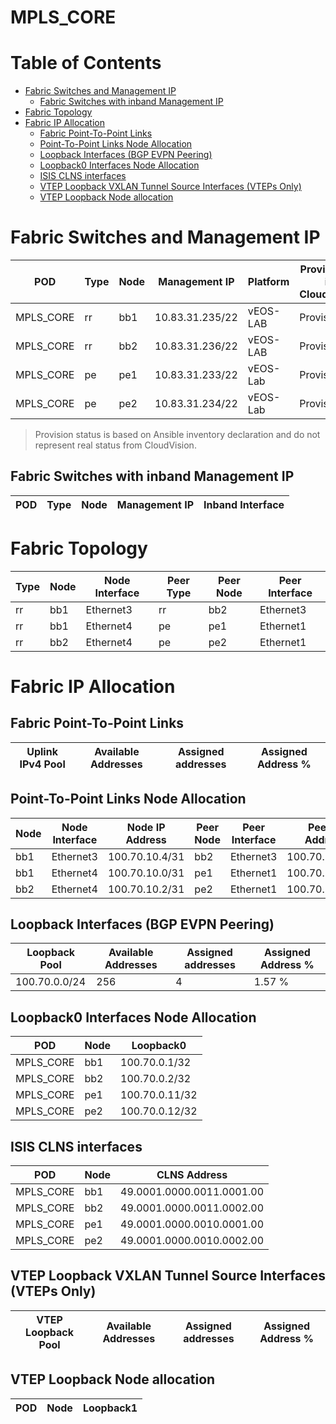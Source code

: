# MPLS_CORE

# Table of Contents

- [Fabric Switches and Management IP](#fabric-switches-and-management-ip)
  - [Fabric Switches with inband Management IP](#fabric-switches-with-inband-management-ip)
- [Fabric Topology](#fabric-topology)
- [Fabric IP Allocation](#fabric-ip-allocation)
  - [Fabric Point-To-Point Links](#fabric-point-to-point-links)
  - [Point-To-Point Links Node Allocation](#point-to-point-links-node-allocation)
  - [Loopback Interfaces (BGP EVPN Peering)](#loopback-interfaces-bgp-evpn-peering)
  - [Loopback0 Interfaces Node Allocation](#loopback0-interfaces-node-allocation)
  - [ISIS CLNS interfaces](#isis-clns-interfaces)
  - [VTEP Loopback VXLAN Tunnel Source Interfaces (VTEPs Only)](#vtep-loopback-vxlan-tunnel-source-interfaces-vteps-only)
  - [VTEP Loopback Node allocation](#vtep-loopback-node-allocation)

# Fabric Switches and Management IP

| POD | Type | Node | Management IP | Platform | Provisioned in CloudVision |
| --- | ---- | ---- | ------------- | -------- | -------------------------- |
| MPLS_CORE | rr | bb1 | 10.83.31.235/22 | vEOS-LAB | Provisioned |
| MPLS_CORE | rr | bb2 | 10.83.31.236/22 | vEOS-LAB | Provisioned |
| MPLS_CORE | pe | pe1 | 10.83.31.233/22 | vEOS-Lab | Provisioned |
| MPLS_CORE | pe | pe2 | 10.83.31.234/22 | vEOS-Lab | Provisioned |

> Provision status is based on Ansible inventory declaration and do not represent real status from CloudVision.

## Fabric Switches with inband Management IP
| POD | Type | Node | Management IP | Inband Interface |
| --- | ---- | ---- | ------------- | ---------------- |

# Fabric Topology

| Type | Node | Node Interface | Peer Type | Peer Node | Peer Interface |
| ---- | ---- | -------------- | --------- | ----------| -------------- |
| rr | bb1 | Ethernet3 | rr | bb2 | Ethernet3 |
| rr | bb1 | Ethernet4 | pe | pe1 | Ethernet1 |
| rr | bb2 | Ethernet4 | pe | pe2 | Ethernet1 |

# Fabric IP Allocation

## Fabric Point-To-Point Links

| Uplink IPv4 Pool | Available Addresses | Assigned addresses | Assigned Address % |
| ---------------- | ------------------- | ------------------ | ------------------ |

## Point-To-Point Links Node Allocation

| Node | Node Interface | Node IP Address | Peer Node | Peer Interface | Peer IP Address |
| ---- | -------------- | --------------- | --------- | -------------- | --------------- |
| bb1 | Ethernet3 | 100.70.10.4/31 | bb2 | Ethernet3 | 100.70.10.5/31 |
| bb1 | Ethernet4 | 100.70.10.0/31 | pe1 | Ethernet1 | 100.70.10.1/31 |
| bb2 | Ethernet4 | 100.70.10.2/31 | pe2 | Ethernet1 | 100.70.10.3/31 |

## Loopback Interfaces (BGP EVPN Peering)

| Loopback Pool | Available Addresses | Assigned addresses | Assigned Address % |
| ------------- | ------------------- | ------------------ | ------------------ |
| 100.70.0.0/24 | 256 | 4 | 1.57 % |

## Loopback0 Interfaces Node Allocation

| POD | Node | Loopback0 |
| --- | ---- | --------- |
| MPLS_CORE | bb1 | 100.70.0.1/32 |
| MPLS_CORE | bb2 | 100.70.0.2/32 |
| MPLS_CORE | pe1 | 100.70.0.11/32 |
| MPLS_CORE | pe2 | 100.70.0.12/32 |

## ISIS CLNS interfaces

| POD | Node | CLNS Address |
| --- | ---- | ------------ |
| MPLS_CORE | bb1 | 49.0001.0000.0011.0001.00 |
| MPLS_CORE | bb2 | 49.0001.0000.0011.0002.00 |
| MPLS_CORE | pe1 | 49.0001.0000.0010.0001.00 |
| MPLS_CORE | pe2 | 49.0001.0000.0010.0002.00 |

## VTEP Loopback VXLAN Tunnel Source Interfaces (VTEPs Only)

| VTEP Loopback Pool | Available Addresses | Assigned addresses | Assigned Address % |
| --------------------- | ------------------- | ------------------ | ------------------ |

## VTEP Loopback Node allocation

| POD | Node | Loopback1 |
| --- | ---- | --------- |
